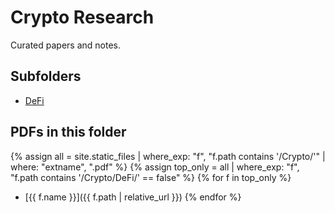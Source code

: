 # Crypto Research
Curated papers and notes.

## Subfolders
- [DeFi](./DeFi/)

## PDFs in this folder
{% assign all = site.static_files | where_exp: "f", "f.path contains '/Crypto/'" | where: "extname", ".pdf" %}
{% assign top_only = all | where_exp: "f", "f.path contains '/Crypto/DeFi/' == false" %}
{% for f in top_only %}
- [{{ f.name }}]({{ f.path | relative_url }})
{% endfor %}
